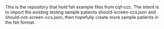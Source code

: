 This is the repository that hold fsh example files from cqf-ccc. The intent is to import the existing testing sample patients should-screen-ccs.json and should-not-screen-ccs.json, then hopefully create more sample patients in the fsh format. 
